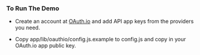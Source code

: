 ### To Run The Demo

- Create an account at [OAuth.io](http://oauth.io) and add API app keys from the providers you need.

- Copy app/lib/oauthio/config.js.example to config.js and copy in your OAuth.io app public key.


